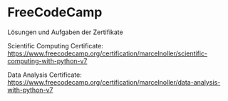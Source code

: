 # FreeCodeCamp
Lösungen und Aufgaben der Zertifikate 


Scientific Computing Certificate: https://www.freecodecamp.org/certification/marcelnoller/scientific-computing-with-python-v7

Data Analysis Certificate: https://www.freecodecamp.org/certification/marcelnoller/data-analysis-with-python-v7
